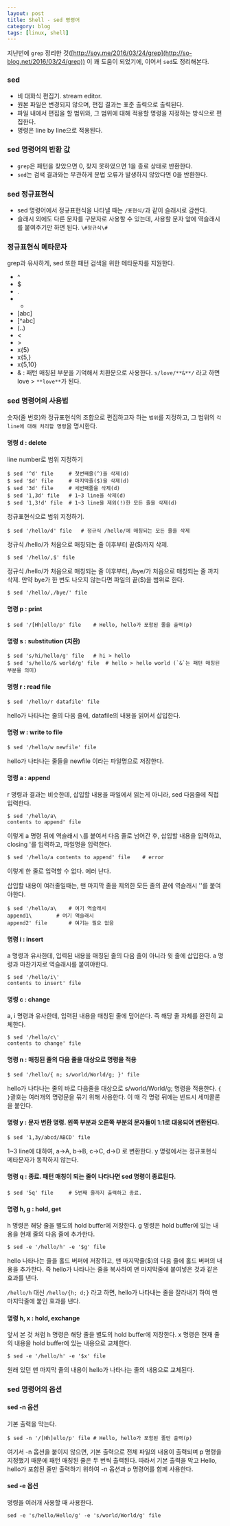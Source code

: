 ```yaml
---
layout: post
title: Shell - sed 명령어
category: blog
tags: [linux, shell]
---
```

지난번에 `grep` 정리한 것([http://soy.me/2016/03/24/grep](http://so-blog.net/2016/03/24/grep)) 이 꽤 도움이 되었기에, 이어서 `sed`도 정리해본다.

<!-- more -->

### sed
- 비 대화식 편집기. stream editor.
- 원본 파일은 변경되지 않으며, 편집 결과는 표준 출력으로 출력된다.
- 파일 내에서 편집을 할 범위와, 그 범위에 대해 적용할 명령을 지정하는 방식으로 편집한다.
- 명령은 line by line으로 적용된다.

### sed 명령어의 반환 값
- `grep`은 패턴을 찾았으면 0, 찾지 못하였으면 1을 종료 상태로 반환한다.
- `sed`는 검색 결과와는 무관하게 문법 오류가 발생하지 않았다면 0을 반환한다.

### sed 정규표현식
- sed 명령어에서 정규표현식을 나타낼 때는 `/표현식/`과 같이 슬래시로 감싼다.
- 슬래시 외에도 다른 문자를 구분자로 사용할 수 있는데, 사용할 문자 앞에 역슬래시를 붙여주기만 하면 된다. `\#정규식\#`

### 정규표현식 메타문자
grep과 유사하게, sed 또한 패턴 검색을 위한 메타문자를 지원한다.

- ^
- $
- .
- *
- [abc]
- [^abc]
- \(..\)
- \<
- \>
- x\{5\}
- x\{5,\}
- x\{5,10\}
- & : 패턴 매칭된 부분을 기억해서 치환문으로 사용한다. `s/love/**&**/` 라고 하면 love > `**love**`가 된다.

### sed 명령어의 사용법
숫자(줄 번호)와 정규표현식의 조합으로 편집하고자 하는 `범위`를 지정하고, 그 범위의 `각 line에 대해 처리할 명령`을 명시한다.

#### 명령 d : delete
line number로 범위 지정하기

```shell
$ sed '^d' file		# 첫번째줄(^)을 삭제(d)
$ sed '$d' file		# 마지막줄($)을 삭제(d)
$ sed '3d' file		# 세번째줄을 삭제(d)
$ sed '1,3d' file	# 1~3 line을 삭제(d)
$ sed '1,3!d' file	# 1~3 line을 제외(!)한 모든 줄을 삭제(d)
```

정규표현식으로 범위 지정하기.

```shell
$ sed '/hello/d' file	# 정규식 /hello/에 매칭되는 모든 줄을 삭제
```

정규식 /hello/가 처음으로 매칭되는 줄 이후부터 끝($)까지 삭제.

```shell
$ sed '/hello/,$' file
```

정규식 /hello/가 처음으로 매칭되는 줄 이후부터, /bye/가 처음으로 매칭되는 줄 까지 삭제. 만약 bye가 한 번도 나오지 않는다면 파일의 끝($)을 범위로 한다.

```shell
$ sed '/hello/,/bye/' file
```


#### 명령 p : print
```shell
$ sed '/[Hh]ello/p' file	# Hello, hello가 포함된 줄을 출력(p)
```

#### 명령 s : substitution (치환)
```shell
$ sed 's/hi/hello/g' file	# hi > hello
$ sed 's/hello/& world/g' file	# hello > hello world (`&`는 패턴 매칭된 부분을 의미)
```

#### 명령 r : read file
```shell
$ sed '/hello/r datafile' file
```
hello가 나타나는 줄의 다음 줄에, datafile의 내용을 읽어서 삽입한다.

#### 명령 w : write to file
```shell
$ sed '/hello/w newfile' file
```
hello가 나타나는 줄들을 newfile 이라는 파일명으로 저장한다.

#### 명령 a : append
r 명령과 결과는 비슷한데, 삽입할 내용을 파일에서 읽는게 아니라, sed 다음줄에 직접 입력한다.

```shell
$ sed '/hello/a\
contents to append' file
```
이렇게 a 명령 뒤에 역슬래시 `\`를 붙여서 다음 줄로 넘어간 후, 삽입할 내용을 입력하고, closing '를 입력하고, 파일명을 입력한다.

```shell
$ sed '/hello/a contents to append' file	# error
```
이렇게 한 줄로 입력할 수 없다. 에러 난다.

삽입할 내용이 여러줄일때는, 맨 마지막 줄을 제외한 모든 줄의 끝에 역슬래시 '\'를 붙여야한다.

```shell
$ sed '/hello/a\	# 여기 역슬래시
append1\		# 여기 역슬래시
append2' file		# 여기는 필요 없음
```

#### 명령 i : insert
a 명령과 유사한데, 입력된 내용을 매칭된 줄의 다음 줄이 아니라 윗 줄에 삽입한다. a 명령과 마찬가지로 역슬래시를 붙여야한다.

```shell
$ sed '/hello/i\'
contents to insert' file
```

#### 명령 c : change
a, i 명령과 유사한데, 입력된 내용을 매칭된 줄에 덮어쓴다. 즉 해당 줄 자체를 완전히 교체한다.

```shell
$ sed '/hello/c\'
contents to change' file
```

#### 명령 n : 매칭된 줄의 다음 줄을 대상으로 명령을 적용
```shell
$ sed '/hello/{ n; s/world/World/g; }' file
```
hello가 나타나는 줄의 바로 다음줄을 대상으로 s/world/World/g; 명령을 적용한다. `{ }`괄호는 여러개의 명령문을 묶기 위해 사용한다. 이 때 각 명령 뒤에는 반드시 세미콜론을 붙인다.

#### 명령 y : 문자 변환 명령. 왼쪽 부분과 오른쪽 부분의 문자들이 1:1로 대응되어 변환된다.
```shell
$ sed '1,3y/abcd/ABCD' file
```
1~3 line에 대하여, a->A, b->B, c->C, d->D 로 변환한다. y 명령에서는 정규표현식 메타문자가 동작하지 않는다.

#### 명령 q : 종료. 패턴 매칭이 되는 줄이 나타나면 sed 명령이 종료된다.
```shell
$ sed '5q' file		# 5번째 줄까지 출력하고 종료.
```

#### 명령 h, g : hold, get
h 명령은 해당 줄을 별도의 hold buffer에 저장한다. g 명령은 hold buffer에 있는 내용을 현재 줄의 다음 줄에 추가한다.

```shell
$ sed -e '/hello/h' -e '$g' file
```
hello 나타나는 줄을 홀드 버퍼에 저장하고, 맨 마지막줄($)의 다음 줄에 홀드 버퍼의 내용을 추가한다. 즉 hello가 나타나는 줄을 복사하여 맨 마지막줄에 붙여넣은 것과 같은 효과를 낸다.

`/hello/h` 대신 `/hello/{h; d;}` 라고 하면, hello가 나타내는 줄을 잘라내기 하여 맨 마지막줄에 붙인 효과를 낸다.

#### 명령 h, x : hold, exchange
앞서 본 것 처럼 h 명령은 해당 줄을 별도의 hold buffer에 저장한다. x 명령은 현재 줄의 내용을 hold buffer에 있는 내용으로 교체한다.

```shell
$ sed -e '/hello/h' -e '$x' file
```
원래 있던 맨 마지막 줄의 내용이 hello가 나타나는 줄의 내용으로 교체된다.

### sed 명령어의 옵션

#### sed -n 옵션
기본 출력을 막는다.

```shell
$ sed -n '/[Hh]ello/p' file	# Hello, hello가 포함된 줄만 출력(p)
```
여기서 -n 옵션을 붙이지 않으면, 기본 출력으로 전체 파일의 내용이 출력되며 p 명령을 지정했기 때문에 패턴 매칭된 줄은 두 번씩 출력된다. 따라서 기본 출력을 막고 Hello, hello가 포함된 줄만 출력하기 위하여 -n 옵션과 p 명령어를 함께 사용한다.

#### sed -e 옵션
명령을 여러개 사용할 때 사용한다.

```shell
sed -e 's/hello/Hello/g' -e 's/world/World/g' file
```
